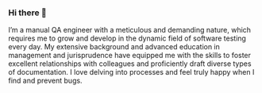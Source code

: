 ### Hi there 👋
I’m a manual QA engineer with a meticulous and demanding nature, which requires me to grow and develop in the dynamic field of software testing every day. My extensive background and advanced education in management and jurisprudence have equipped me with the skills to foster excellent relationships with colleagues and proficiently draft diverse types of documentation. I love delving into processes and feel truly happy when I find and prevent bugs.


<!--
**MariaNikonova3101/MariaNikonova3101** is a ✨ _special_ ✨ repository because its `README.md` (this file) appears on your GitHub profile.

Here are some ideas to get you started:

- 🔭 I’m currently working on ...
- 🌱 I’m currently learning ...
- 👯 I’m looking to collaborate on ...
- 🤔 I’m looking for help with ...
- 💬 Ask me about ...
- 📫 How to reach me: ...
- 😄 Pronouns: ...
- ⚡ Fun fact: ...
-->
